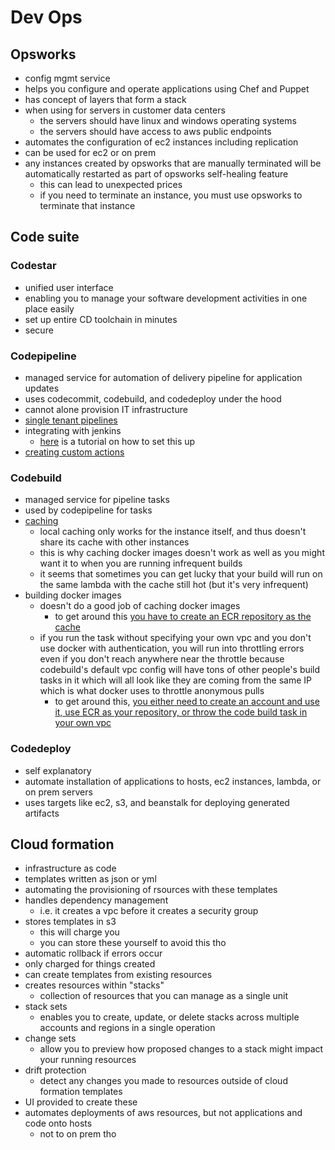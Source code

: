 # Dev Ops

## Opsworks
- config mgmt service
- helps you configure and operate applications using Chef and Puppet
- has concept of layers that form a stack
- when using for servers in customer data centers
  - the servers should have linux and windows operating systems
  - the servers should have access to aws public endpoints
- automates the configuration of ec2 instances including replication
- can be used for ec2 or on prem
- any instances created by opsworks that are manually terminated will be automatically restarted as part of opsworks self-healing feature
  - this can lead to unexpected prices
  - if you need to terminate an instance, you must use opsworks to terminate that instance

## Code suite

### Codestar
- unified user interface
- enabling you to manage your software development activities in one place easily
- set up entire CD toolchain in minutes
- secure

### Codepipeline
- managed service for automation of delivery pipeline for application updates
- uses codecommit, codebuild, and codedeploy under the hood
- cannot alone provision IT infrastructure
- [single tenant pipelines](https://aws.amazon.com/blogs/devops/cross-account-ci-cd-pipeline-single-tenant-saas/)
- integrating with jenkins
  - [here](https://docs.aws.amazon.com/codepipeline/latest/userguide/tutorials-four-stage-pipeline.html?icmpid=docs_acp_console) is a tutorial on how to set this up
- [creating custom actions](https://docs.aws.amazon.com/codepipeline/latest/userguide/actions-create-custom-action.html)

### Codebuild
- managed service for pipeline tasks
- used by codepipeline for tasks
- [caching](https://docs.aws.amazon.com/codebuild/latest/userguide/build-caching.html)
  - local caching only works for the instance itself, and thus doesn't share its cache with other instances
  - this is why caching docker images doesn't work as well as you might want it to when you are running infrequent builds
  - it seems that sometimes you can get lucky that your build will run on the same lambda with the cache still hot (but it's very infrequent)
- building docker images
  - doesn't do a good job of caching docker images
    - to get around this [you have to create an ECR repository as the cache](https://aws.amazon.com/blogs/devops/reducing-docker-image-build-time-on-aws-codebuild-using-an-external-cache/)
  - if you run the task without specifying your own vpc and you don't use docker with authentication, you will run into throttling errors even if you don't reach anywhere near the throttle because codebuild's default vpc config will have tons of other people's build tasks in it which will all look like they are coming from the same IP which is what docker uses to throttle anonymous pulls
    - to get around this, [you either need to create an account and use it, use ECR as your repository, or throw the code build task in your own vpc](https://cloudkatha.com/too-many-requests-you-reached-pull-rate-limit/#:~:text=Reddit%20Pinterest%20WhatsApp-,AWS%20CodeBuild%3A%20toomanyrequests%3A%20You%20have%20reached%20your%20pull%20rate%20limit,Docker%20Hub%20went%20into%20effect.&text=Free%20Docker%20Hub%20users%20are,pull%20requests%20per%20six%20hours.)

### Codedeploy
  - self explanatory
  - automate installation of applications to hosts, ec2 instances, lambda, or on prem servers
  - uses targets like ec2, s3, and beanstalk for deploying generated artifacts

## Cloud formation
  - infrastructure as code
  - templates written as json or yml
  - automating the provisioning of rsources with these templates
  - handles dependency management
    - i.e. it creates a vpc before it creates a security group
  - stores templates in s3
    - this will charge you
    - you can store these yourself to avoid this tho
  - automatic rollback if errors occur
  - only charged for things created
  - can create templates from existing resources
  - creates resources within "stacks"
    - collection of resources that you can manage as a single unit
  - stack sets
    - enables you to create, update, or delete stacks across multiple accounts and regions in a single operation
  - change sets
    - allow you to preview how proposed changes to a stack might impact your running resources
  - drift protection
    - detect any changes you made to resources outside of cloud formation templates
  - UI provided to create these
  - automates deployments of aws resources, but not applications and code onto hosts
    - not to on prem tho